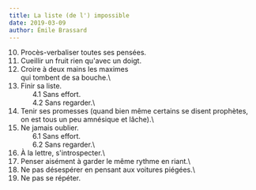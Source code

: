 ```yaml
---
title: La liste (de l') impossible
date: 2019-03-09
author: Émile Brassard
---
```


10. Procès-verbaliser toutes ses pensées.
9. Cueillir un fruit rien qu'avec un doigt.
8. Croire à deux mains les maximes\
qui tombent de sa bouche.\
7. Finir sa liste.\
&nbsp;&nbsp;&nbsp;&nbsp;&nbsp;&nbsp;4.1 Sans effort.\
&nbsp;&nbsp;&nbsp;&nbsp;&nbsp;&nbsp;4.2 Sans regarder.\
6. Tenir ses promesses (quand bien même certains se disent prophètes, on est tous un peu amnésique et lâche).\
5. Ne jamais oublier.\
&nbsp;&nbsp;&nbsp;&nbsp;&nbsp;&nbsp;6.1 Sans effort.\
&nbsp;&nbsp;&nbsp;&nbsp;&nbsp;&nbsp;6.2 Sans regarder.\
4. À la lettre, s'introspecter.\
3. Penser aisément à garder le même rythme en riant.\
2. Ne pas désespérer en pensant aux voitures piégées.\
1. Ne pas se répéter.